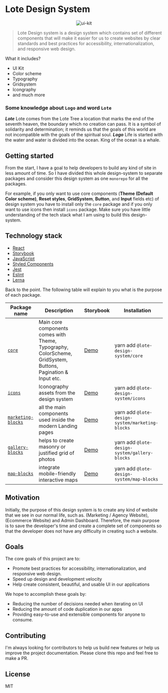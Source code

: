 # Lote Design System

<p align="center">
    <img alt="ui-kit" src="https://user-images.githubusercontent.com/71380271/110454542-2e73ac00-80e9-11eb-941e-21f3debb3914.png">
</p>

> Lote Design system is a design system which contains set of different components
> that will make it easier for us to create websites by clear standards and best
> practices for accessibility, internationalization, and responsive web design.


What it includes?
- UI Kit
- Color scheme
- Typography
- Gridsystem
- Icongraphy
- and much more

### Some knowledge about `Logo` and word `Lote`
***Lote***
Lote comes from the Lote Tree a location that marks the end of the seventh heaven, the boundary which no creation can pass. It is a symbol of solidarity and determination; it reminds us that the goals of this world are not incompatible with the goals of the spiritual soul.
***Logo***
Life is started with the water and water is divided into the ocean. King of the ocean is a whale.

## Getting started

From the start, I have a goal to help developers to build any kind of site in less amount of time. So I have divided this whole design-system to separate packages and consider this design system as one `monorepo` for all the packages.

For example, if you only want to use core components (**Theme (Default Color scheme)**, **Reset styles**, **GridSystem**, **Button**, and **Input** fields etc) of design system you have to install only the `core` package and if you only want to use icons then install `icons` package. Make sure you have little understanding of the tech stack what I am using to build this design-system.

## Technology stack
-   [React](https://reactjs.org/)
-   [Storybook](https://storybook.js.org/)
-   [JavaScript](https://javascript.info/)
-   [Styled Components](https://styled-components.com/)
-   [Jest](https://jestjs.io/)
-   [Eslint](https://eslint.org/)
-   [Lerna](https://lerna.js.org/)

Back to the point. The following table will explain to you what is the purpose of each package.

| Package name                                      | Description                                                                                                  | Storybook                                                                             | Installation                                    |
|---------------------------------------------------|--------------------------------------------------------------------------------------------------------------|---------------------------------------------------------------------------------------|-------------------------------------------------|
| [`core`](./packages/core)                         | Main core components comes with Theme, Typography, ColorScheme, GridSystem, Buttons, Pagination & Input etc. | [Demo](https://lotesystem.github.io/lote-design-system/packages/core/www)             | yarn add `@lote-design-system/core`             |
| [`icons`](./packages/icons)                       | Iconography assets from the design system                                                                    | [Demo](https://lotesystem.github.io/lote-design-system/packages/icons/www)            | yarn add `@lote-design-system/icons`            |
| [`marketing-blocks`](./packages/marketing-blocks) | all the main components used inside the modern Landing pages                                                 | [Demo](https://lotesystem.github.io/lote-design-system/packages/marketing-blocks/www) | yarn add `@lote-design-system/marketing-blocks` |
| [`gallery-blocks`](./packages/gallery-blocks)     | helps to create masonry or justified grid of photos                                                          | [Demo](https://lotesystem.github.io/lote-design-system/packages/gallery-blocks/www)   | yarn add `@lote-design-system/gallery-blocks`   |
| [`map-blocks`](./packages/map-blocks)             | integrate mobile-friendly interactive maps                                                                   | [Demo](https://lotesystem.github.io/lote-design-system/packages/map-blocks/www)       | yarn add `@lote-design-system/map-blocks`       |

## Motivation

Initially, the purpose of this design system is to create any kind of website that we see in our normal life, such as. (Marketing / Agency Website), (Ecommerce Website) and Admin Dashboard. Therefore, the main purpose is to save the developer's time and create a complete set of components so that the developer does not have any difficulty in creating such a website.

## Goals

The core goals of this project are to:

- Promote best practices for accessibility, internationalization, and
  responsive web design.
- Speed up design and development velocity
- Help create consistent, beautiful, and usable UI in our applications

We hope to accomplish these goals by:

- Reducing the number of decisions needed when iterating on UI
- Reducing the amount of code duplication in our apps
- Providing easy-to-use and extensible components for anyone to consume.

## Contributing

I'm always looking for contributors to help us build new features or help us improve the project documentation. Please clone this repo and feel free to make a PR.

## License
MIT